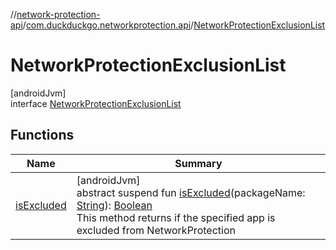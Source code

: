 //[network-protection-api](../../../index.md)/[com.duckduckgo.networkprotection.api](../index.md)/[NetworkProtectionExclusionList](index.md)

# NetworkProtectionExclusionList

[androidJvm]\
interface [NetworkProtectionExclusionList](index.md)

## Functions

| Name | Summary |
|---|---|
| [isExcluded](is-excluded.md) | [androidJvm]<br>abstract suspend fun [isExcluded](is-excluded.md)(packageName: [String](https://kotlinlang.org/api/latest/jvm/stdlib/kotlin/-string/index.html)): [Boolean](https://kotlinlang.org/api/latest/jvm/stdlib/kotlin/-boolean/index.html)<br>This method returns if the specified app is excluded from NetworkProtection |
